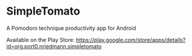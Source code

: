# SimpleTomato
A Pomodoro technique productivity app for Android

Available on the Play Store:
https://play.google.com/store/apps/details?id=org.port0.nriedmann.simpletomato
